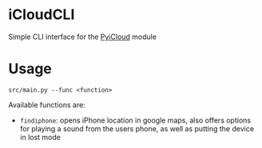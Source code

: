 # iCloudCLI
Simple CLI interface for the [PyiCloud](https://pypi.org/project/pyicloud/) module

# Usage
```
src/main.py --func <function>
```
Available functions are:
- `findiphone`: opens iPhone location in google maps, also offers options for playing a sound from the users phone, as well as putting the device in lost mode